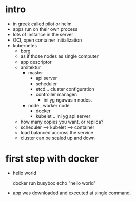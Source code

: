 # intro
- in greek called pilot or helm
- apps run on their own process
- lots of instance in the server
- OCI, open container initialization
- kubernetes
    - borg
    - as if those nodes as single computer
    - app descriptor
    - arsitektur
        - master
            - api server
            - scheduler
            - etcd... cluster configuration
            - controller manager:
                - ini yg ngawasin nodes.
        - node , worker node
            - docker
            - kubelet .. ini yg api server
    - how many copies you want, or replica?
    - scheduler --> kubelet --> container
    - load balanced accross the service
    - cluster can be scaled up and down

# first step with docker
- hello world

    docker run busybox echo "hello world"
- app was downloaded and executed at single command.


